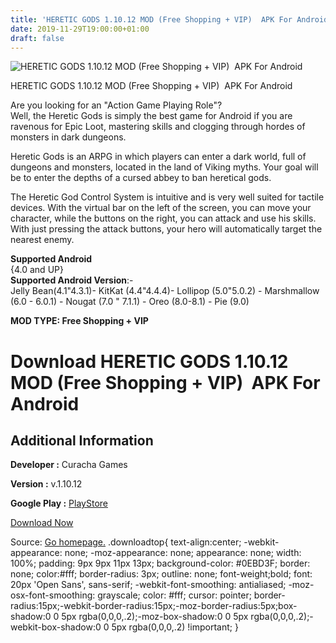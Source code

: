 ```yaml
---
title: 'HERETIC GODS 1.10.12 MOD (Free Shopping + VIP)  APK For Android'
date: 2019-11-29T19:00:00+01:00
draft: false
---
```


![HERETIC GODS 1.10.12 MOD (Free Shopping + VIP)  APK For Android](https://i2.wp.com/apkhome.net/wp-content/uploads/2019/11/HERETIC-GODS.png "HERETIC GODS 1.10.12 MOD (Free Shopping + VIP)  APK For Android")

  

HERETIC GODS 1.10.12 MOD (Free Shopping + VIP)  APK For Android

Are you looking for an "Action Game Playing Role"?  
Well, the Heretic Gods is simply the best game for Android if you are ravenous for Epic Loot, mastering skills and clogging through hordes of monsters in dark dungeons.

Heretic Gods is an ARPG in which players can enter a dark world, full of dungeons and monsters, located in the land of Viking myths. Your goal will be to enter the depths of a cursed abbey to ban heretical gods.

The Heretic God Control System is intuitive and is very well suited for tactile devices. With the virtual bar on the left of the screen, you can move your character, while the buttons on the right, you can attack and use his skills. With just pressing the attack buttons, your hero will automatically target the nearest enemy.

**Supported Android**  
{4.0 and UP}  
**Supported Android Version**:-  
Jelly Bean(4.1"4.3.1)- KitKat (4.4"4.4.4)- Lollipop (5.0"5.0.2) - Marshmallow (6.0 - 6.0.1) - Nougat (7.0 " 7.1.1) - Oreo (8.0-8.1) - Pie (9.0)

**MOD TYPE: Free Shopping + VIP**

Download HERETIC GODS 1.10.12 MOD (Free Shopping + VIP)  APK For Android
=========================================================================

Additional Information
----------------------

**Developer :** Curacha Games

**Version :** v.1.10.12

**Google Play :** [PlayStore](https://play.google.com/store/apps/details?id=com.curacha.hereticgods)

  

[Download Now](https://store4app.co/post/heretic-gods-1-10-12-mod-free-shopping-vip-apk-for-android_1575050015)

  
Source: [Go homepage.](https://store4app.co/post/heretic-gods-1-10-12-mod-free-shopping-vip-apk-for-android_1575050015) .downloadtop{ text-align:center; -webkit-appearance: none; -moz-appearance: none; appearance: none; width: 100%; padding: 9px 9px 11px 13px; background-color: #0EBD3F; border: none; color:#fff; border-radius: 3px; outline: none; font-weight;bold; font: 20px 'Open Sans', sans-serif; -webkit-font-smoothing: antialiased; -moz-osx-font-smoothing: grayscale; color: #fff; cursor: pointer; border-radius:15px;-webkit-border-radius:15px;-moz-border-radius:5px;box-shadow:0 0 5px rgba(0,0,0,.2);-moz-box-shadow:0 0 5px rgba(0,0,0,.2);-webkit-box-shadow:0 0 5px rgba(0,0,0,.2) !important; }